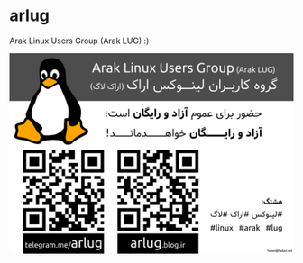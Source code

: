 # arlug
Arak Linux Users Group (Arak LUG) :)

![Arak LUG (Preview)](https://raw.githubusercontent.com/fadavi/arlug/master/arlug-a5.png)
